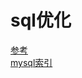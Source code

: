 # sql优化
 [参考](https://mi.mbd.baidu.com/r/ey59KUgRBS?f=cp&u=b70fdd1adf15ab05)  
 [mysql索引](https://ml.mbd.baidu.com/r/ey82oUeGQM?f=cp&u=8607c9c1228bac16)
